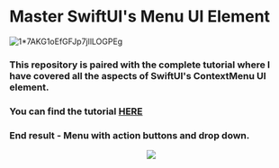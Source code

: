 # Master SwiftUI's Menu UI Element

![1*7AKG1oEfGFJp7jllLOGPEg](https://github.com/AisultanAskarov/SwiftUI-Menu-Tutorial/assets/36818367/f42b183b-a9ea-46ac-8373-b0ce41f92328)

### This repository is paired with the complete tutorial where I have covered all the aspects of SwiftUI's ContextMenu UI element.

### You can find the tutorial [HERE](//medium.com/@aisultan.askarov/mastering-swiftuis-menu-tips-and-tricks-for-next-level-ios-development-primaryaction-ios-15-16-6b4b7cb86ebb)

### End result - Menu with action buttons and drop down.

<p align="center">
<img src=https://github.com/AisultanAskarov/SwiftUI-Menu-Tutorial/assets/36818367/140d9349-9df1-4267-8dfa-35e453892fee>
</p>
